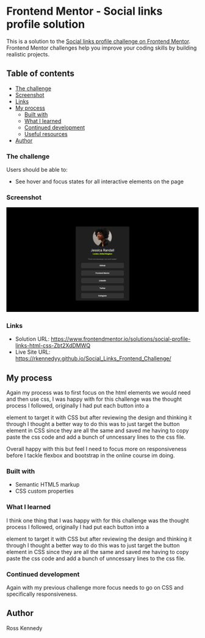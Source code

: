 # Frontend Mentor - Social links profile solution

This is a solution to the [Social links profile challenge on Frontend Mentor](https://www.frontendmentor.io/challenges/social-links-profile-UG32l9m6dQ). Frontend Mentor challenges help you improve your coding skills by building realistic projects. 

## Table of contents

  - [The challenge](#the-challenge)
  - [Screenshot](#screenshot)
  - [Links](#links)
- [My process](#my-process)
  - [Built with](#built-with)
  - [What I learned](#what-i-learned)
  - [Continued development](#continued-development)
  - [Useful resources](#useful-resources)
- [Author](#author)

### The challenge

Users should be able to:

- See hover and focus states for all interactive elements on the page

### Screenshot

![](./SocialLinks.png)


### Links

- Solution URL: https://www.frontendmentor.io/solutions/social-profile-links-html-css-Zbt2XdDMWQ
- Live Site URL: https://rkennedyy.github.io/Social_Links_Frontend_Challenge/

## My process
Again my process was to first focus on the html elements we would need and then use css, I was happy with for this challenge was the thought process I followed, originally I had put each button into a <div> element to target it with CSS but after reviewing the design and thinking it through I thought a better way to do this was to just target the button element in CSS since they are all the same and saved me having to copy paste the css code and add a bunch of unncessary lines to the css file.

Overall happy with this but feel I need to focus more on responsiveness before I tackle flexbox and bootstrap in the online course im doing.

### Built with

- Semantic HTML5 markup
- CSS custom properties

### What I learned

I think one thing that I was happy with for this challenge was the thought process I followed, originally I had put each button into a <div> element to target it with CSS but after reviewing the design and thinking it through I thought a better way to do this was to just target the button element in CSS since they are all the same and saved me having to copy paste the css code and add a bunch of unncessary lines to the css file.

### Continued development

Again with my previous challenge more focus needs to go on CSS and specifically responsiveness.


## Author

Ross Kennedy
